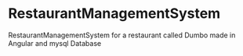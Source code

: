 # RestaurantManagementSystem
RestaurantManagementSystem for a restaurant called Dumbo made in Angular and mysql Database
